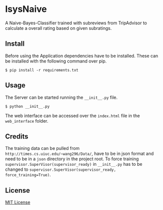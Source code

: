 # IsysNaive

A Naive-Bayes-Classifier trained with subreviews from TripAdvisor to calculate a overall rating based on given subratings.

## Install

Before using the Application dependencies have to be installed.
These can be installed with the following command over pip.

```
$ pip install -r requirements.txt
```

## Usage

The Server can be started running the `__init__.py` file.

```
$ python __init__.py
```

The web interface can be accessed over the ``index.html`` file in the ``web_interface`` folder.

## Credits

The training data can be pulled from ``http://times.cs.uiuc.edu/~wang296/Data/``, have to be in json format and need to be in a ``json`` directory in the project root.
To force training ``supervisor.SuperVisor(supervisor_ready)`` in ``__init__.py`` has to be changed to ``supervisor.SuperVisor(supervisor_ready, force_training=True)``.

## License

[MIT License](LICENSE)
